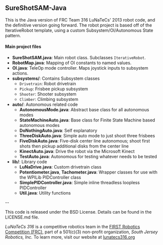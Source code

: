 ## SureShotSAM-Java

This is the Java version of FRC Team 316 LuNaTeCs' 2013 robot code, and the definitive version going forward. The robot project is based off of the IterativeRobot template, using a custom Subsystem/OI/Autonomous State pattern.

#### Main project files
- __SureShotSAM.java__: Main robot class. Subclasses `IterativeRobot`.  
- __RobotMap.java__: Mapping of OI constants to named values.  
- __OI.java__: TeleOp mode controller. Maps joystick inputs to subsystem actions.  
- __subsystems/__: Contains Subsystem classes
  - `Drivetrain`: Robot drivetrain
  - `Pickup`: Frisbee pickup subsystem
  - `Shooter`: Shooter subsystem
  - `Climber`: Climbing subsystem
- __auto/__: Autonomous related code
  - __AutonomousMode.java__: Abstract base class for all autonomous modes
  - __StateMachineAuto.java__: Base class for Finite State Machine based autonomous modes
  - __DoNothingAuto.java__: Self explanatory
  - __ThreeDiskAuto.java__: Simple auto mode to just shoot three frisbees
  - __FiveDiskAuto.java__: Five-disk center line autonomous; shoot first shots then pickup additional disks from the center line
  - __KinectAuto.java__: Drive the robot via the Microsoft Kinect
  - __TestAuto.java__: Autonomous for testing whatever needs to be tested
- __lib/__: Library code
  - __LuNaDrive.java__: Custom drivetrain class
  - __Potentiometer.java__, __Tachometer.java__: Wrapper classes for use with the WPILib PIDController class
  - __SimplePIDController.java__: Simple inline threadless loopless PIDController
  - __Util.java__: Utility functions

--

This code is released under the BSD License. Details can be found in the LICENSE.md file.  

_LuNaTeCs 316_ is a competitive robotics team in the [FIRST Robotics Competition (FRC)](http://www.usfirst.org/roboticsprograms/frc/), part of a 501(c)(3) non-profit organization, _South Jersey Robotics, Inc._ To learn more, visit our website at [lunatecs316.org](http://lunatecs316.org)
